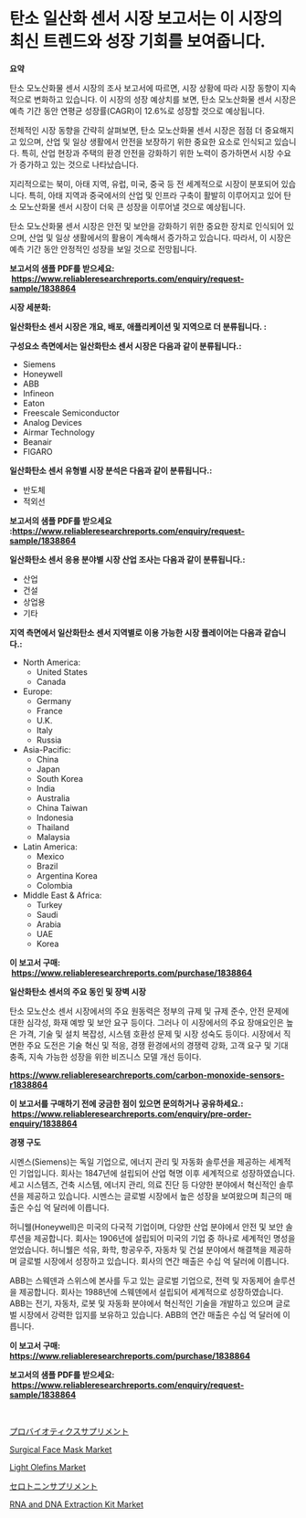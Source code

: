 <p><h1>탄소 일산화 센서 시장 보고서는 이 시장의 최신 트렌드와 성장 기회를 보여줍니다.</h1></p><p><strong>요약</strong></p>
<p><p>탄소 모노산화물 센서 시장의 조사 보고서에 따르면, 시장 상황에 따라 시장 동향이 지속적으로 변화하고 있습니다. 이 시장의 성장 예상치를 보면, 탄소 모노산화물 센서 시장은 예측 기간 동안 연평균 성장률(CAGR)이 12.6%로 성장할 것으로 예상됩니다.</p><p>전체적인 시장 동향을 간략히 살펴보면, 탄소 모노산화물 센서 시장은 점점 더 중요해지고 있으며, 산업 및 일상 생활에서 안전을 보장하기 위한 중요한 요소로 인식되고 있습니다. 특히, 산업 현장과 주택의 환경 안전을 강화하기 위한 노력이 증가하면서 시장 수요가 증가하고 있는 것으로 나타났습니다.</p><p>지리적으로는 북미, 아태 지역, 유럽, 미국, 중국 등 전 세계적으로 시장이 분포되어 있습니다. 특히, 아태 지역과 중국에서의 산업 및 인프라 구축이 활발히 이루어지고 있어 탄소 모노산화물 센서 시장이 더욱 큰 성장을 이루어낼 것으로 예상됩니다.</p><p>탄소 모노산화물 센서 시장은 안전 및 보안을 강화하기 위한 중요한 장치로 인식되어 있으며, 산업 및 일상 생활에서의 활용이 계속해서 증가하고 있습니다. 따라서, 이 시장은 예측 기간 동안 안정적인 성장을 보일 것으로 전망됩니다.</p></p>
<p><strong>보고서의 샘플 PDF를 받으세요: &nbsp;<a href="https://www.reliableresearchreports.com/enquiry/request-sample/1838864">https://www.reliableresearchreports.com/enquiry/request-sample/1838864</a></strong></p>
<p><strong>시장 세분화:</strong></p>
<p><strong> 일산화탄소 센서 시장은 개요, 배포, 애플리케이션 및 지역으로 더 분류됩니다. :</strong></p>
<p><strong>구성요소 측면에서는 일산화탄소 센서 시장은 다음과 같이 분류됩니다.:</strong></p>
<p><ul><li>Siemens</li><li>Honeywell</li><li>ABB</li><li>Infineon</li><li>Eaton</li><li>Freescale Semiconductor</li><li>Analog Devices</li><li>Airmar Technology</li><li>Beanair</li><li>FIGARO</li></ul></p>
<p><strong> 일산화탄소 센서 유형별 시장 분석은 다음과 같이 분류됩니다.:</strong></p>
<p><ul><li>반도체</li><li>적외선</li></ul></p>
<p><strong>보고서의 샘플 PDF를 받으세요 :<a href="https://www.reliableresearchreports.com/enquiry/request-sample/1838864">https://www.reliableresearchreports.com/enquiry/request-sample/1838864</a></strong></p>
<p><strong> 일산화탄소 센서 응용 분야별 시장 산업 조사는 다음과 같이 분류됩니다.:</strong></p>
<p><ul><li>산업</li><li>건설</li><li>상업용</li><li>기타</li></ul></p>
<p><strong>지역 측면에서 일산화탄소 센서 지역별로 이용 가능한 시장 플레이어는 다음과 같습니다.:</strong></p>
<p><ul>
    <li>
        North America:
        <ul>
            <li>United States</li>
            <li>Canada</li>
        </ul>
    </li>
    <li>
        Europe:
        <ul>
            <li>Germany</li>
            <li>France</li>
            <li>U.K.</li>
            <li>Italy</li>
            <li>Russia</li>
        </ul>
    </li>
    <li>
        Asia-Pacific:
        <ul>
            <li>China</li>
            <li>Japan</li>
            <li>South Korea</li>
            <li>India</li>
            <li>Australia</li>
            <li>China Taiwan</li>
            <li>Indonesia</li>
            <li>Thailand</li>
            <li>Malaysia</li>
        </ul>
    </li>
    <li>
        Latin America:
        <ul>
            <li>Mexico</li>
            <li>Brazil</li>
            <li>Argentina Korea</li>
            <li>Colombia</li>
        </ul>
    </li>
    <li>
        Middle East & Africa:
        <ul>
            <li>Turkey</li>
            <li>Saudi</li>
            <li>Arabia</li>
            <li>UAE</li>
            <li>Korea</li>
        </ul>
    </li>
    </ul></p>
<p><strong>이 보고서 구매: &nbsp;<a href="https://www.reliableresearchreports.com/purchase/1838864">https://www.reliableresearchreports.com/purchase/1838864</a></strong></p>
<p><strong>일산화탄소 센서의 주요 동인 및 장벽 시장</strong></p>
<p><p>탄소 모노산소 센서 시장에서의 주요 원동력은 정부의 규제 및 규제 준수, 안전 문제에 대한 심각성, 화재 예방 및 보안 요구 등이다. 그러나 이 시장에서의 주요 장애요인은 높은 가격, 기술 및 설치 복잡성, 시스템 호환성 문제 및 시장 성숙도 등이다. 시장에서 직면한 주요 도전은 기술 혁신 및 적응, 경쟁 환경에서의 경쟁력 강화, 고객 요구 및 기대 충족, 지속 가능한 성장을 위한 비즈니스 모델 개선 등이다.</p></p>
<p><strong><a href="https://www.reliableresearchreports.com/carbon-monoxide-sensors-r1838864">https://www.reliableresearchreports.com/carbon-monoxide-sensors-r1838864</a></strong></p>
<p><strong>이 보고서를 구매하기 전에 궁금한 점이 있으면 문의하거나 공유하세요.: &nbsp;<a href="https://www.reliableresearchreports.com/enquiry/pre-order-enquiry/1838864">https://www.reliableresearchreports.com/enquiry/pre-order-enquiry/1838864</a></strong></p>
<p><strong>경쟁 구도</strong></p>
<p><p>시멘스(Siemens)는 독일 기업으로, 에너지 관리 및 자동화 솔루션을 제공하는 세계적인 기업입니다. 회사는 1847년에 설립되어 산업 혁명 이후 세계적으로 성장하였습니다. 세고 시스템즈, 건축 시스템, 에너지 관리, 의료 진단 등 다양한 분야에서 혁신적인 솔루션을 제공하고 있습니다. 시멘스는 글로벌 시장에서 높은 성장을 보여왔으며 최근의 매출은 수십 억 달러에 이릅니다.</p><p>허니웰(Honeywell)은 미국의 다국적 기업이며, 다양한 산업 분야에서 안전 및 보안 솔루션을 제공합니다. 회사는 1906년에 설립되어 미국의 기업 중 하나로 세계적인 명성을 얻었습니다. 허니웰은 석유, 화학, 항공우주, 자동차 및 건설 분야에서 해결책을 제공하며 글로벌 시장에서 성장하고 있습니다. 회사의 연간 매출은 수십 억 달러에 이릅니다.</p><p>ABB는 스웨덴과 스위스에 본사를 두고 있는 글로벌 기업으로, 전력 및 자동제어 솔루션을 제공합니다. 회사는 1988년에 스웨덴에서 설립되어 세계적으로 성장하였습니다. ABB는 전기, 자동차, 로봇 및 자동화 분야에서 혁신적인 기술을 개발하고 있으며 글로벌 시장에서 강력한 입지를 보유하고 있습니다. ABB의 연간 매출은 수십 억 달러에 이릅니다.</p></p>
<p><strong>이 보고서 구매: &nbsp; <a href="https://www.reliableresearchreports.com/purchase/1838864">https://www.reliableresearchreports.com/purchase/1838864</a></strong></p>
<p><strong>보고서의 샘플 PDF를 받으세요: &nbsp;<a href="https://www.reliableresearchreports.com/enquiry/request-sample/1838864">https://www.reliableresearchreports.com/enquiry/request-sample/1838864</a></strong><strong></strong></p>
<p>&nbsp;</p>
<p><p><a href="https://github.com/MosesSpinka1914/Market-Research-Report-List-1/blob/main/496744324025.md">プロバイオティクスサプリメント</a></p><p><a href="https://github.com/prosalinda88/Market-Research-Report-List-3/blob/main/surgical-face-mask-market.md">Surgical Face Mask Market</a></p><p><a href="https://issuu.com/reportprime-2/docs/light-olefins-market-size-2030.pptx">Light Olefins Market</a></p><p><a href="https://github.com/bevdtkn4419963/Market-Research-Report-List-1/blob/main/451208624024.md">セロトニンサプリメント</a></p><p><a href="https://github.com/globismark/Market-Research-Report-List-2/blob/main/rna-and-dna-extraction-kit-market.md">RNA and DNA Extraction Kit Market</a></p></p>